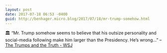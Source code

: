 ```yaml
---
layout: post
date: 2017-07-18 06:53 -0400
guid: http://benhager.micro.blog/2017/07/18/mr-trump-somehow.html
---
```

🏛 “Mr. Trump somehow seems to believe that his outsize personality and social-media following make him larger than the Presidency. He’s wrong…” – [The Trumps and the Truth - WSJ](https://www.wsj.com/amp/articles/the-trumps-and-the-truth-1500332545)
